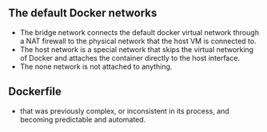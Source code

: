 ## The default Docker networks 
* The bridge network connects the default docker virtual network through a NAT firewall to the physical network that the host VM is connected to. 
* The host network is a special network that skips the virtual networking of Docker and attaches the container directly to the host interface.
* The none network is not attached to anything.
## Dockerfile
* that was previously complex, or inconsistent in its process, and becoming predictable and automated.
